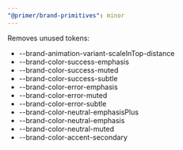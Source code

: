 ```yaml
---
"@primer/brand-primitives": minor
---
```


Removes unused tokens:
- --brand-animation-variant-scaleInTop-distance
- --brand-color-success-emphasis
- --brand-color-success-muted
- --brand-color-success-subtle
- --brand-color-error-emphasis
- --brand-color-error-muted
- --brand-color-error-subtle
- --brand-color-neutral-emphasisPlus
- --brand-color-neutral-emphasis
- --brand-color-neutral-muted
- --brand-color-accent-secondary
